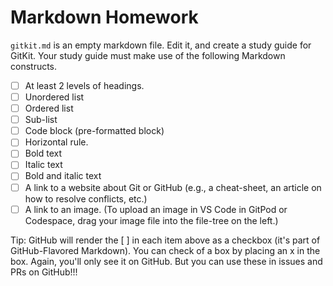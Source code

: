 # Markdown Homework

`gitkit.md` is an empty markdown file. Edit it, and create a study guide for GitKit.
Your study guide must make use of the following Markdown constructs.

- [ ] At least 2 levels of headings.
- [ ] Unordered list
- [ ] Ordered list
- [ ] Sub-list
- [ ] Code block (pre-formatted block)
- [ ] Horizontal rule.
- [ ] Bold text
- [ ] Italic text
- [ ] Bold and italic text
- [ ] A link to a website about Git or GitHub (e.g., a cheat-sheet, an article on how to resolve conflicts, etc.)
- [ ] A link to an image. (To upload an image in VS Code in GitPod or Codespace, drag your image file into the file-tree on the left.)

Tip: GitHub will render the [ ] in each item above as a checkbox (it's part of GitHub-Flavored Markdown). You can check of a box by placing an x in the box. Again, you'll only see it on GitHub. But you can use these in issues and PRs on GitHub!!!
